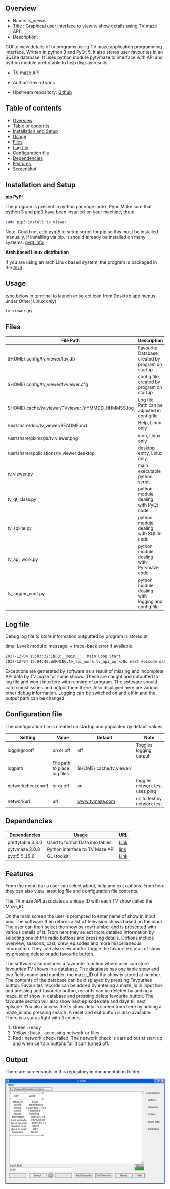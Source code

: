 
Overview
--------------------------------------------
* Name: tv_viewer
* Title : Graphical user interface to view tv show details using TV maze API 
* Description: 

GUI to view details  of tv programs using TV maze application 
programming interface. Written in python 3 and PyQt 5, it also stores 
user favourites in an SQLite database. 
It uses python module pytvmaze to interface with API 
and python module prettytable to help display results.

* [TV maze API](http://www.tvmaze.com/api)

* Author: Gavin Lyons 
* Upstream repository: [Github](https://github.com/gavinlyonsrepo/tv_viewer)

Table of contents
---------------------------

  * [Overview](#overview)
  * [Table of contents](#table-of-contents)
  * [Installation and Setup](#installation-and-setup)
  * [Usage](#usage)
  * [Files](#files)
  * [Log file](#log-file)
  * [Configuration file](#configuration-file)  
  * [Dependencies](#dependencies)
  * [Features](#features)
  * [Screenshot](#screenshot)

Installation and Setup
-----------------------------------------------


**pip PyPi**

The program is present in python package index, Pypi.
Make sure that python 3 and pip3 have been installed on your machine, then: 

```sh
sudo pip3 install tv_viewer
```

Note: Could not add pyqt5 to setup script for pip so this must be installed manually, 
if installing via pip. It should already be installed on many systems. [pyqt info](https://stackoverflow.com/questions/38488063/add-pyqt5-to-install-require)

**Arch based Linux distribution**

If you are using an arch Linux based system,
the program is packaged in the [AUR](https://aur.archlinux.org/packages/tv_viewer)

Usage
-------------------------------------------
type below in terminal  to launch *or* select icon from Desktop app menus under Other( Linux only)

```sh
tv_viewer.py 
```

Files 
-----------------------------------------

| File Path | Description |
| ------ | ------ |
| $HOME/.config/tv_viewer/fav.db | Favourite Database, created by program on startup |
| $HOME/.config/tv_viewer/tvviewer.cfg | config file,  created by program on startup |
| $HOME/.cache/tv_viewer/TVviewer_YYMMDD_HHMMSS.log | Log file Path can be adjusted in configfile |
| /usr/share/doc/tv_viewer/README.md | Help, Linux only |
| /usr/share/pixmaps/tv_viewer.png | icon, Linux only |
| /usr/share/applications/tv_viewer.desktop | desktop entry, Linux only |
| tv_viewer.py | main executable python script |
| tv_qt_class.py | python module dealing with PyQt code |
| tv_sqllite.py | python module dealing with SQLite code |
| tv_api_work.py | python module dealing with Pytvmaze code |
| tv_logger_conf.py | python module dealing with logging and config file |

Log file
----------------------------
Debug log file to store information outputted by program is stored at 


time: Level: module: message: + trace-back error if available. 
```sh
2017-12-04 15:03:32:INFO:__main__:  Main Loop Start
2017-12-04 15:04:42:WARNING:tv_api_work.tv_api_work:No next episode data available
```

Exceptions are generated by software as a result of missing and incomplete 
API data by TV maze for some shows. These are caught and outputted 
to log file and won't interfere with running of program. 
The software should catch most issues 
and output them there. Also displayed here are various other debug information.
Logging can be switched on and off in and the output path  can be changed.

Configuration file
-------------------------------

The configuration file is created on startup and populated by default values

| Setting  | Value |  Default | Note |
| ------ | ------ | ----- | ----- |
| loggingonoff | on or off | off | Toggles logging output |
| logpath | File path to place log files | $HOME/.cache/tv_viewer/ | |
| networkcheckonoff | or or off | on | toggles network test  uses ping |
| networkurl | url | www.tvmaze.com | url to test by network test  |

Dependencies
-------------------------------------

| Dependencies | Usage |  URL |
| ------ | ------ | ----- |
| prettytable 3.3.0 | Used to format Data into tables | [ Link ](https://github.com/dprince/python-prettytable) |
| pytvmaze 2.0.8 | Python interface to TV Maze API | [link](https://github.com/srob650/pytvmaze) |
| pyqt5 5.15.6 | GUI toolkit | [Link](http://pyqt.sourceforge.net/Docs/PyQt5/) |


Features
----------------------
From the menu bar a user can select about, help and exit options.
From here they can also view latest log file and configuration file contents.

The TV maze API associates a unique ID with each TV show called the Maze_ID.

On the main screen the user is prompted to enter name of show in input box.
The software then returns a list of television shows based on the input.
The user can then select the show by row number and is presented with 
various details of it. From here they select more detailed information 
by selecting one of the radio buttons and pressing details.
Options include overview, seasons, cast, 
crew, episodes and more miscellaneous information. 
They can also view and/or toggle the favourite status of  show by 
pressing delete or add favourite button. 

The software also includes a favourite function where user 
can store favourites TV shows in a database.
The database has one table show and two fields name and number.
the maze_ID of the show is stored at number.
The contents of the database can be displayed by pressing Favourites  button.
Favourites records can be added by entering a maze_id in input box 
and pressing  add favourite button, records can be deleted by adding a maze_id 
of show in database and pressing delete favourite button.
The favourite section will also show next episode date 
and days till next episode. You also access the tv show details screen from here 
by adding a maze_id and pressing search.
A reset and exit button is also available. 
There is a status light with 3 colours

1. Green : ready 
2. Yellow : busy , accessing network or files
3. Red : network check failed, The network check is carried out at start up and when certain buttons fail it can turned off.

Output
--------------------

There are screenshots in this repository in documentation folder. 

![ image ](https://github.com/gavinlyonsrepo/tv_viewer/blob/master/Documentation/screenshots/tv_show_info_screen.png)

